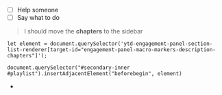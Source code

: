 - [ ] Help someone
- [ ] Say what to do
> I should move the **chapters** to the sidebar 

```JS
let element = document.querySelector('ytd-engagement-panel-section-list-renderer[target-id="engagement-panel-macro-markers-description-chapters"]');

document.querySelector("#secondary-inner #playlist").insertAdjacentElement("beforebegin", element)
```
-
